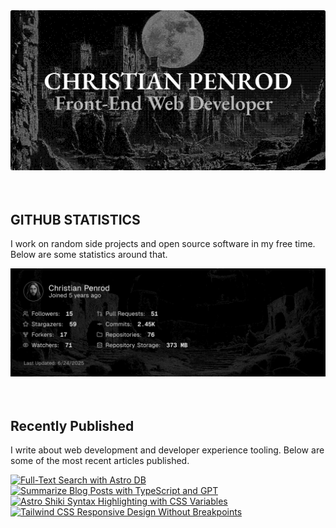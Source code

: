 
<picture>
  <source media="(prefers-color-scheme: dark)" srcset="assets/banner.dark.png?v=ea5c981c-0608-4210-a8b3-ae8a401ddf96" width="843px" />
  <source media="(prefers-color-scheme: light)" srcset="assets/banner.light.png?v=ea5c981c-0608-4210-a8b3-ae8a401ddf96" width="843px" />
  <img src="assets/banner.dark.png?v=ea5c981c-0608-4210-a8b3-ae8a401ddf96" alt="Banner" width="843px" />
</picture>
<br />
<br />
<br />
<h2>GITHUB STATISTICS</h2>
<p>I work on random side projects and open source software in my free time. Below are some statistics around that.</p>
<picture>
  <source media="(prefers-color-scheme: dark)" srcset="assets/statistics.dark.png?v=ea5c981c-0608-4210-a8b3-ae8a401ddf96" width="843px" />
  <source media="(prefers-color-scheme: light)" srcset="assets/statistics.light.png?v=ea5c981c-0608-4210-a8b3-ae8a401ddf96" width="843px" />
  <img src="assets/statistics.dark.png?v=ea5c981c-0608-4210-a8b3-ae8a401ddf96" alt="Github Statistics" width="843px" />
</picture>
<br />
<br />
<br />
<h2>Recently Published</h2>
<p>I write about web development and developer experience tooling. Below are some of the most recent articles published.</p>
<a href="https://christianpenrod.com/blog/full-text-search-with-astro-db"><img src="https://christianpenrod.com/blog/full-text-search-with-astro-db.png?v=ea5c981c-0608-4210-a8b3-ae8a401ddf96" alt="Full-Text Search with Astro DB" width="421px" /></a>
<a href="https://christianpenrod.com/blog/summarize-blog-posts-with-typescript-and-gpt"><img src="https://christianpenrod.com/blog/summarize-blog-posts-with-typescript-and-gpt.png?v=ea5c981c-0608-4210-a8b3-ae8a401ddf96" alt="Summarize Blog Posts with TypeScript and GPT" width="421px" /></a>
<a href="https://christianpenrod.com/blog/astro-shiki-syntax-highlighting-with-css-variables"><img src="https://christianpenrod.com/blog/astro-shiki-syntax-highlighting-with-css-variables.png?v=ea5c981c-0608-4210-a8b3-ae8a401ddf96" alt="Astro Shiki Syntax Highlighting with CSS Variables" width="421px" /></a>
<a href="https://christianpenrod.com/blog/tailwindcss-responsive-design-without-breakpoints"><img src="https://christianpenrod.com/blog/tailwindcss-responsive-design-without-breakpoints.png?v=ea5c981c-0608-4210-a8b3-ae8a401ddf96" alt="Tailwind CSS Responsive Design Without Breakpoints" width="421px" /></a>
